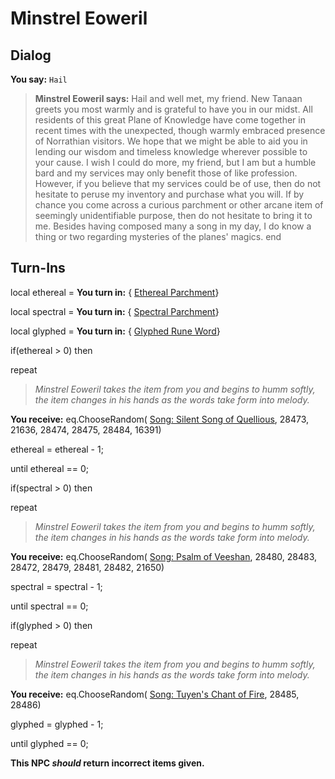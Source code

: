 # Minstrel Eoweril

## Dialog

**You say:** `Hail`



>**Minstrel Eoweril says:** Hail and well met, my friend. New Tanaan greets you most warmly and is grateful to have you in our midst. All residents of this great Plane of Knowledge have come together in recent times with the unexpected, though warmly embraced presence of Norrathian visitors. We hope that we might be able to aid you in lending our wisdom and timeless knowledge wherever possible to your cause. I wish I could do more, my friend, but I am but a humble bard and my services may only benefit those of like profession. However, if you believe that my services could be of use, then do not hesitate to peruse my inventory and purchase what you will. If by chance you come across a curious parchment or other arcane item of seemingly unidentifiable purpose, then do not hesitate to bring it to me. Besides having composed many a song in my day, I do know a thing or two regarding mysteries of the planes' magics.
end

## Turn-Ins



local ethereal =  **You turn in:**  { [Ethereal Parchment](/item/29112)}

local spectral =  **You turn in:**  { [Spectral Parchment](/item/29131)}

local glyphed =  **You turn in:**  { [Glyphed Rune Word](/item/29132)}

if(ethereal > 0) then


repeat



>*Minstrel Eoweril takes the item from you and begins to humm softly, the item changes in his hands as the words take form into melody.*



 **You receive:** eq.ChooseRandom( [Song: Silent Song of Quellious](/item/28471), 28473, 21636, 28474, 28475, 28484, 16391) 



ethereal = ethereal - 1;


until ethereal == 0;

if(spectral > 0) then


repeat



>*Minstrel Eoweril takes the item from you and begins to humm softly, the item changes in his hands as the words take form into melody.*



 **You receive:** eq.ChooseRandom( [Song: Psalm of Veeshan](/item/28478), 28480, 28483, 28472, 28479, 28481, 28482, 21650) 



spectral = spectral - 1;


until spectral == 0;

if(glyphed > 0) then


repeat



>*Minstrel Eoweril takes the item from you and begins to humm softly, the item changes in his hands as the words take form into melody.*



 **You receive:** eq.ChooseRandom( [Song: Tuyen's Chant of Fire](/item/28477), 28485, 28486) 



glyphed = glyphed - 1;


until glyphed == 0;

**This NPC *should* return incorrect items given.**






